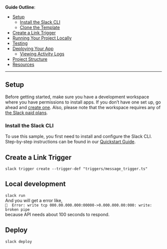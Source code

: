 **Guide Outline**:

- [Setup](#setup)
  - [Install the Slack CLI](#install-the-slack-cli)
  - [Clone the Template](#clone-the-template)
- [Create a Link Trigger](#create-a-link-trigger)
- [Running Your Project Locally](#running-your-project-locally)
- [Testing](#testing)
- [Deploying Your App](#deploying-your-app)
  - [Viewing Activity Logs](#viewing-activity-logs)
- [Project Structure](#project-structure)
- [Resources](#resources)

---

## Setup

Before getting started, make sure you have a development workspace where you have permissions to install apps. If you
don’t have one set up, go ahead and [create one](https://slack.com/create). Also, please note that the workspace
requires any of [the Slack paid plans](https://slack.com/pricing).

### Install the Slack CLI

To use this sample, you first need to install and configure the Slack CLI. Step-by-step instructions can be found in our
[Quickstart Guide](https://api.slack.com/future/quickstart).

## Create a Link Trigger

`slack trigger create --trigger-def "triggers/message_trigger.ts"`

## Local development

`slack run`\
And you will get a error like,\
`🚫  Error: write tcp 000.00.000.000:00000->0.000.000.00:000: write: broken pipe`\
because API needs about 100 seconds to respond.

## Deploy

`slack deploy`
